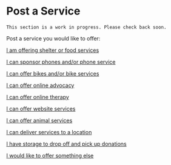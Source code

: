 

# Post a Service 

```
This section is a work in progress. Please check back soon.
```

Post a service you would like to offer:

<a class="button disabled" href="#">I am offering shelter or food services</a>

<a class="button disabled" href="phone">I can sponsor phones and/or phone service</a>

<a class="button disabled" href="#">I can offer bikes and/or bike services</a>

<a class="button disabled" href="#">I can offer online advocacy</a>

<a class="button disabled" href="#">I can offer online therapy</a>

<a class="button disabled" href="#">I can offer website services</a>

<a class="button disabled" href="#">I can offer animal services</a>

<a class="button disabled" href="#">I can deliver services to a location</a>

<a class="button disabled" href="#">I have storage to drop off and pick up donations </a>

<a class="button disabled" href="#">I would like to offer something else</a>
